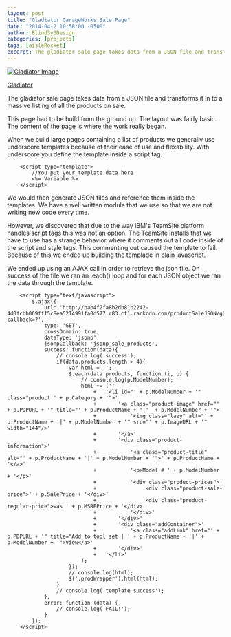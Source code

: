 ```yaml
---
layout: post
title: "Gladiator GarageWorks Sale Page"
date: "2014-04-2 10:58:00 -0500"
author: Blind3y3Design
categories: [projects]
tags: [aisleRocket]
excerpt: The gladiator sale page takes data from a JSON file and transforms it in to a massive listing of all the products on sale.
---
```


<div>
	<a href="http://www.gladiatorgarageworks.com/global_Product-Sale.content.html" title="Gladiator">
		<img class="thumbnail" src="{{site.baseurl}}/images/aisleRocket/gladiatorProductSale.png" alt="Gladiator Image">
	</a>
</div>

[Gladiator](http://www.gladiatorgarageworks.com/global_Product-Sale.content.html)

The gladiator sale page takes data from a JSON file and transforms it in to a massive listing of all the products on sale.

<!--more-->

This page had to be build from the ground up. The layout was fairly basic. The content of the page is where the work really began.

When we build large pages containing a list of products we generally use underscore templates because of their ease of use and flexability. With underscore you define the template inside a script tag. 

```
	<script type="template">
		//You put your template data here
		<%= Variable %>
	</script>
```

We would then generate JSON files and reference them inside the templates. We have a well written module that we use so that we are not writing new code every time.

However, we discovered that due to the way IBM's TeamSite platform handles script tags this was not an option. The TeamSite installs that we have to use has a strange behavior where it comments out all code inside of the script and style tags. This commenting out caused the template to fail. Because of this we ended up building the templade in plain javascript.

We ended up using an AJAX call in order to retrieve the json file. On success of the file we ran an .each() loop and for each JSON object we ran the data through the template.

``` 
	<script type="text/javascript">
		$.ajax({
		    url: 'http://bab4f2fa8b2db81b2242-4d0fcbb069fff5c8ea5214991fa0d577.r83.cf1.rackcdn.com/productSaleJSON/gladiatorSaleProducts.json?callback=?',
		    type: 'GET',
		    crossDomain: true,
		    dataType: 'jsonp',
		    jsonpCallback: 'jsonp_sale_products',
		    success: function(data){
		    	// console.log('success');
		    	if(data.products.length > 4){
		            var html = '';
		            $.each(data.products, function (i, p) {
		            	// console.log(p.ModelNumber);
		                html += (''
							+	'<li id="' + p.ModelNumber + '" class="product ' + p.Category + '">'
							+		'<a class="product-image" href="' + p.PDPURL + '" title="' + p.ProductName + '|'  + p.ModelNumber + '">'
							+			'<img class="lazy" alt="' + p.ProductName + '|' + p.ModelNumber + '" src="' + p.ImageURL + '" width="144"/>'
							+		'</a>'
							+		'<div class="product-information">'
							+			'<a class="product-title" alt="' + p.ProductName + '|' + p.ModelNumber + '">' + p.ProductName + '</a>'
							+			'<p>Model # ' + p.ModelNumber + '</p>'
							+			'<div class="product-prices">'
							+				'<div class="product-sale-price">' + p.SalePrice + '</div>'
							+				'<div class="product-regular-price">was ' + p.MSRPPrice + '</div>'
							+			'</div>'
							+		'</div>'
							+		'<div class="addContainer">'
							+			'<a class="addLink" href="' + p.PDPURL + '" title="Add to tool set | ' + p.ProductName + '|' + p.ModelNumber + '">View</a>'
							+		'</div>'
							+	'</li>'
						);
		       		});
					// console.log(html);
		        	$('.prodWrapper').html(html);
		        }
		        // console.log('template success');
		    },
		    error: function (data) {
		        // console.log('FAIL!');
		    }
		});
	</script>
```